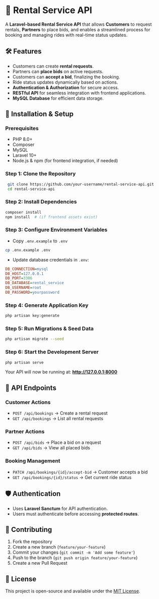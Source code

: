 # 🚗 Rental Service API

A **Laravel-based Rental Service API** that allows **Customers** to request rentals, **Partners** to place bids, and enables a streamlined process for booking and managing rides with real-time status updates.

## 🛠 Features

- Customers can create **rental requests**.
- Partners can **place bids** on active requests.
- Customers can **accept a bid**, finalizing the booking.
- Ride status updates dynamically based on actions.
- **Authentication & Authorization** for secure access.
- **RESTful API** for seamless integration with frontend applications.
- **MySQL Database** for efficient data storage.

## 🚀 Installation & Setup

### Prerequisites
- PHP 8.0+
- Composer
- MySQL
- Laravel 10+
- Node.js & npm (for frontend integration, if needed)

### Step 1: Clone the Repository
```bash
 git clone https://github.com/your-username/rental-service-api.git
 cd rental-service-api
```

### Step 2: Install Dependencies
```bash
composer install
npm install  # (if frontend assets exist)
```

### Step 3: Configure Environment Variables
- Copy `.env.example` to `.env`
```bash
cp .env.example .env
```
- Update database credentials in `.env`:
```ini
DB_CONNECTION=mysql
DB_HOST=127.0.0.1
DB_PORT=3306
DB_DATABASE=rental_service
DB_USERNAME=root
DB_PASSWORD=yourpassword
```

### Step 4: Generate Application Key
```bash
php artisan key:generate
```

### Step 5: Run Migrations & Seed Data
```bash
php artisan migrate --seed
```

### Step 6: Start the Development Server
```bash
php artisan serve
```
Your API will now be running at: **http://127.0.0.1:8000**

## 📖 API Endpoints

### Customer Actions
- `POST /api/bookings` → Create a rental request
- `GET /api/bookings` → List all rental requests

### Partner Actions
- `POST /api/bids` → Place a bid on a request
- `GET /api/bids` → View all placed bids

### Booking Management
- `PATCH /api/bookings/{id}/accept-bid` → Customer accepts a bid
- `GET /api/bookings/{id}/status` → Get current ride status

## 🛡 Authentication
- Uses **Laravel Sanctum** for API authentication.
- Users must authenticate before accessing **protected routes**.

## 🤝 Contributing
1. Fork the repository
2. Create a new branch (`feature/your-feature`)
3. Commit your changes (`git commit -m 'Add some feature'`)
4. Push to the branch (`git push origin feature/your-feature`)
5. Create a new Pull Request

## 📄 License
This project is open-source and available under the [MIT License](LICENSE).
